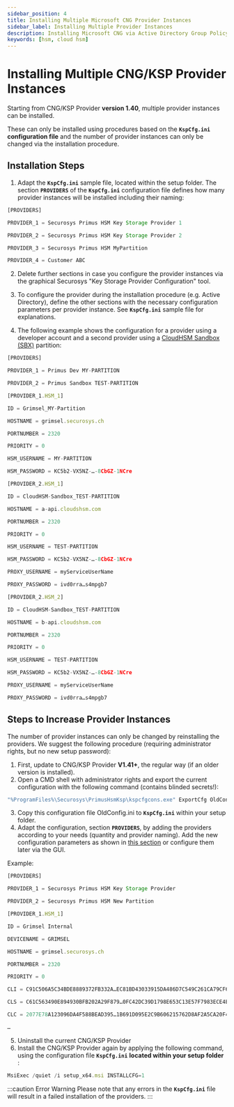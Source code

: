 ```yaml
---
sidebar_position: 4
title: Installing Multiple Microsoft CNG Provider Instances
sidebar_label: Installing Multiple Provider Instances
description: Installing Microsoft CNG via Active Directory Group Policy for Securosys Hardware Security Modules (HSMs)
keywords: [hsm, cloud hsm]
---
```


# Installing Multiple CNG/KSP Provider Instances

Starting from CNG/KSP Provider **version 1.40**, multiple provider instances can be installed.

These can only be installed using procedures based on the **```KspCfg.ini``` configuration file** and the number of provider instances can only be changed via the installation procedure.

## Installation Steps

1) Adapt the **```KspCfg.ini```** sample file, located within the setup folder.
 The section **```PROVIDERS```** of the **```KspCfg.ini```** configuration file defines how many provider instances will be installed including their naming:
```js
[PROVIDERS]

PROVIDER_1 = Securosys Primus HSM Key Storage Provider 1

PROVIDER_2 = Securosys Primus HSM Key Storage Provider 2

PROVIDER_3 = Securosys Primus HSM MyPartition

PROVIDER_4 = Customer ABC
```

2) Delete further sections in case you configure the provider instances via the graphical Securosys "Key Storage Provider Configuration" tool.

3) To configure the provider during the installation procedure (e.g. Active Directory), define the other sections with the necessary configuration parameters per provider instance. See **```KspCfg.ini```** sample file for explanations.

4) The following example shows the configuration for a provider using a developer account and a second provider using a [CloudHSM Sandbox (SBX)](/cloudhsm/Packages/sandbox) partition:
```js
[PROVIDERS]

PROVIDER_1 = Primus Dev MY-PARTITION

PROVIDER_2 = Primus Sandbox TEST-PARTITION

[PROVIDER_1.HSM_1]

ID = Grimsel_MY-Partition

HOSTNAME = grimsel.securosys.ch

PORTNUMBER = 2320

PRIORITY = 0

HSM_USERNAME = MY-PARTITION

HSM_PASSWORD = KC5b2-VX5NZ-…-8CbGZ-1NCre

[PROVIDER_2.HSM_1]

ID = CloudHSM-Sandbox_TEST-PARTITION

HOSTNAME = a-api.cloudshsm.com

PORTNUMBER = 2320

PRIORITY = 0

HSM_USERNAME = TEST-PARTITION

HSM_PASSWORD = KC5b2-VX5NZ-…-8CbGZ-1NCre

PROXY_USERNAME = myServiceUserName

PROXY_PASSWORD = ivd0rra…s4mpgb7

[PROVIDER_2.HSM_2]

ID = CloudHSM-Sandbox_TEST-PARTITION

HOSTNAME = b-api.cloudshsm.com

PORTNUMBER = 2320

PRIORITY = 0

HSM_USERNAME = TEST-PARTITION

HSM_PASSWORD = KC5b2-VX5NZ-…-8CbGZ-1NCre

PROXY_USERNAME = myServiceUserName

PROXY_PASSWORD = ivd0rra…s4mpgb7

```

## Steps to Increase Provider Instances

The number of provider instances can only be changed by reinstalling the providers. We suggest the following procedure (requiring administrator rights, but no new setup password):

1) First, update to CNG/KSP Provider **V1.41+**, the regular way (if an older version is installed).
1) Open a CMD shell with administrator rights and export the current configuration with the following command (contains blinded secrets!):
```js
"%ProgramFiles%\Securosys\PrimusHsmKsp\kspcfgcons.exe" ExportCfg OldConfig.ini
```

3) Copy this configuration file OldConfig.ini to **```KspCfg.ini```** within your setup folder.
4) Adapt the configuration, section **```PROVIDERS```**, by adding the providers according to your needs (quantity and provider naming). Add the new configuration parameters as shown in [this section](/mscng/Installation/installation-multi.md#installation-steps) or configure them later via the GUI.

Example:
```js
[PROVIDERS]

PROVIDER_1 = Securosys Primus HSM Key Storage Provider

PROVIDER_2 = Securosys Primus HSM New Partition

[PROVIDER_1.HSM_1]

ID = Grimsel Internal

DEVICENAME = GRIMSEL

HOSTNAME = grimsel.securosys.ch

PORTNUMBER = 2320

PRIORITY = 0

CLI = C91C506A5C34BDE8889372FB332A…EC81BD43033915DA486D7C549C261CA79CF6D9F137

CLS = C61C563490E894930BFB202A29F879…0FC42DC39D1798E653C13E57F7983ECE4E12FF99

CLC = 2077E78A123096DA4F588BEAD395…1B691D095E2C9B606215762D8AF2A5CA20F4FD52A5

…
```
5) Uninstall the current CNG/KSP Provider
6) Install the CNG/KSP Provider again by applying the following command, using the configuration file **```KspCfg.ini```** **located within your setup folder** :
```js
MsiExec /quiet /i setup_x64.msi INSTALLCFG=1
```

:::caution Error Warning
Please note that any errors in the **```KspCfg.ini```** file will result in a failed installation of the providers.
:::